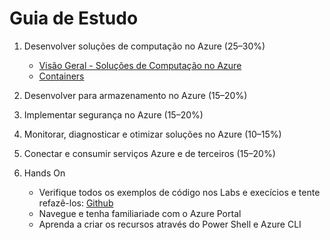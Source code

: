 # Guia de Estudo

1. Desenvolver soluções de computação no Azure (25–30%)
   - [Visão Geral - Soluções de Computação no Azure](./Material/compute-solutions-overview.md)
   - [Containers](./Material/containers.md)

3. Desenvolver para armazenamento no Azure (15–20%)

4. Implementar segurança no Azure (15–20%)

5. Monitorar, diagnosticar e otimizar soluções no Azure (10–15%)

6. Conectar e consumir serviços Azure e de terceiros (15–20%)

7. Hands On

   - Verifique todos os exemplos de código nos Labs e execícios e tente refazê-los: [Github](https://github.com/MicrosoftLearning/AZ-204-DevelopingSolutionsforMicrosoftAzure)
   - Navegue e tenha familiariade com o Azure Portal
   - Aprenda a criar os recursos através do Power Shell e Azure CLI
